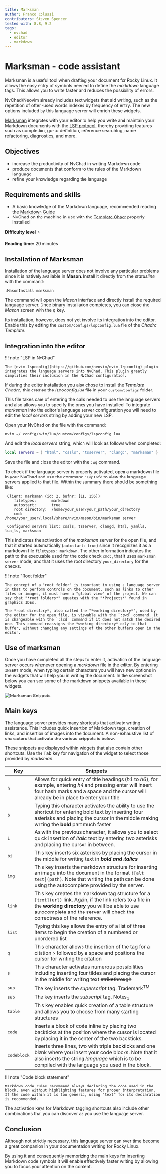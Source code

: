 ```yaml
---
title: Marksman
author: Franco Colussi
contributors: Steven Spencer
tested with: 8.8, 9.2
tags:
  - nvchad
  - editor
  - markdown
---
```


# Marksman - code assistant

Marksman is a useful tool when drafting your document for Rocky Linux. It allows the easy entry of symbols needed to define the *markdown* language tags. This allows you to write faster and reduces the possibility of errors.


NvChad/Neovim already includes text widgets that aid writing, such as the repetition of often-used words indexed by frequency of entry. The new options included by this language server will enrich these widgets.

[Marksman](https://github.com/artempyanykh/marksman) integrates with your editor to help you write and maintain your Markdown documents with the [LSP protocol](https://microsoft.github.io/language-server-protocol/), thereby providing features such as completion, go-to definition, reference searching, name refactoring, diagnostics, and more.

## Objectives

- increase the productivity of NvChad in writing Markdown code
- produce documents that conform to the rules of the Markdown language
- refine your knowledge regarding the language

## Requirements and skills

- A basic knowledge of the Markdown language, recommended reading the [Markdown Guide](https://www.markdownguide.org/)
- NvChad on the machine in use with the [Template Chadr](./template_chadrc.md) properly installed

**Difficulty level** :star:

**Reading time:** 20 minutes

## Installation of Marksman

Installation of the language server does not involve any particular problems since it is natively available in **Mason**. Install it directly from the *statusline* with the command:

`:MasonInstall marksman`

The command will open the *Mason* interface and directly install the required language server. Once binary installation completes, you can close the *Mason* screen with the <kbd>q</kbd> key.

Its installation, however, does not yet involve its integration into the editor. Enable this by editing the `custom/configs/lspconfig.lua` file of the *Chadrc Template*.

## Integration into the editor

!!! note "LSP in NvChad"

    The [nvim-lspconfig](https://github.com/neovim/nvim-lspconfig) plugin integrates the language servers into NvChad. This plugin greatly simplifies their inclusion in the NvChad configuration.

If during the editor installation you also chose to install the *Template Chadrc*, this creates the *lspoconfig.lua* file in your `custom/configs` folder.

This file takes care of entering the calls needed to use the language servers and also allows you to specify the ones you have installed. To integrate *marksman* into the editor's language server configuration you will need to edit the *local servers* string by adding your new LSP.

Open your NvChad on the file with the command:

```bash
nvim ~/.config/nvim/lua/custom/configs/lspconfig.lua
```

And edit the *local servers* string, which will look as follows when completed:

```lua
local servers = { "html", "cssls", "tsserver", "clangd", "marksman" }
```

Save the file and close the editor with the `:wq` command.

To check if the language server is properly activated, open a markdown file in your NvChad and use the command `:LspInfo` to view the language servers applied to that file. Within the summary there should be something like:

```text
 Client: marksman (id: 2, bufnr: [11, 156])
 	filetypes:       markdown
 	autostart:       true
 	root directory:  /home/your_user/your_path/your_directory
 	cmd:             /home/your_user/.local/share/nvim/mason/bin/marksman server
 
 Configured servers list: cssls, tsserver, clangd, html, yamlls, lua_ls, marksman
```

This indicates the activation of the *marksman* server for the open file, and that it started automatically (`autostart: true`) since it recognizes it as a markdown file `filetypes: markdown`. The other information indicates the path to the executable used for the code check `cmd:`, that it uses `marksman server` mode, and that it uses the root directory `your_directory` for the checks.

!!! note "Root folder"

    The concept of a "root folder" is important in using a language server in that to perform controls on the document, such as links to other files or images, it must have a "global view" of the project. We can say that "*root folders*" equates with the "*Projects*" found in graphics IDEs.

    The *root directory*, also called the "*working directory*", used by the editor for the open file, is viewable with the `:pwd` command. It is changeable with the `:lcd` command if it does not match the desired one. This command reassigns the *working directory* only to that buffer, without changing any settings of the other buffers open in the editor.

## Use of marksman

Once you have completed all the steps to enter it, activation of the language server occurs whenever opening a *markdown* file in the editor. By entering `INSERT` mode, when typing certain characters you will have new options in the widgets that will help you in writing the document. In the screenshot below you can see some of the markdown snippets available in these widgets.

![Marksman Snippets](./images/marksman_snippets.png)

## Main keys

The language server provides many shortcuts that activate writing assistance. This includes quick insertion of Markdown tags, creation of links, and insertion of images into the document. A non-exhaustive list of characters that activate the various snippets is below.

These snippets are displayed within widgets that also contain other shortcuts. Use the <kbd>Tab</kbd> key for navigation of the widget to select those provided by *marksman*.


| Key | Snippets |
|--------------- | --------------- |
| <kbd>h</kbd> | Allows for quick entry of title headings (*h1* to *h6*), for example, entering *h4* and pressing enter will insert four hash marks and a space and the cursor will already be in place to enter your title |
| <kbd>b</kbd> | Typing this character activates the ability to use the shortcut for entering bold text by inserting four asterisks and placing the cursor in the middle making writing the **bold** part much faster |
| <kbd>i</kbd> | As with the previous character, it allows you to select quick insertion of *italic* text by entering two asterisks and placing the cursor in between.   |
| <kbd>bi</kbd> | This key inserts six asterisks by placing the cursor in the middle for writing text in ***bold and italics*** |
| <kbd>img</kbd> | This key inserts the markdown structure for inserting an image into the document in the format `![alt text](path)`. Note that writing the path can be done using the autocomplete provided by the server.   |
| <kbd>link</kbd> | This key creates the markdown tag structure for a `[text](url)` link. Again, if the link refers to a file in the **working directory** you will be able to use autocomplete and the server will check the correctness of the reference.    |
| <kbd>list</kbd> | Typing this key allows the entry of a list of three items to begin the creation of a numbered or unordered list |
| <kbd>q</kbd> | This character allows the insertion of the tag for a citation `>` followed by a space and positions the cursor for writing the citation |
| <kbd>s</kbd> | This character activates numerous possibilities including inserting four tildes and placing the cursor in the middle for writing text ~~strikethrough~~ |
| <kbd>sup</kbd> | The key inserts the *superscript* tag. Trademark<sup>TM |
| <kbd>sub</kbd> | The key inserts the *subscript* tag. Notes<sub>1 |
| <kbd>table</kbd> | This key enables quick creation of a table structure and allows you to choose from many starting structures |
| <kbd>code</kbd> | Inserts a block of code inline by placing two backticks at the position where the cursor is located by placing it in the center of the two backticks. |
| <kbd>codeblock</kbd> | Inserts three lines, two with triple backticks and one blank where you insert your code blocks. Note that it also inserts the string *language* which is to be compiled with the language you used in the block.


!!! note "Code block statement"

    Markdown code rules recommend always declaring the code used in the block, even without highlighting features for proper interpretation. If the code within it is too generic, using "text" for its declaration is recommended.

The activation keys for Markdown tagging shortcuts also include other combinations that you can discover as you use the language server.

## Conclusion

Although not strictly necessary, this language server can over time become a great companion in your documentation writing for Rocky Linux.


By using it and consequently memorizing the main keys for inserting Markdown code symbols it will enable effectively faster writing by allowing you to focus your attention on the content.

